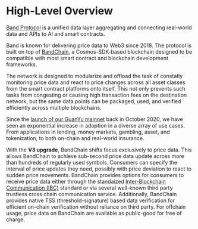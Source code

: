 # High-Level Overview

[Band Protocol](https://bandprotocol.com) is a unified data layer aggregating and connecting real-world data and APIs to AI and smart contracts.

Band is known for delivering price data to Web3 since 2018. The protocol is built on top of [BandChain](https://github.com/bandprotocol/chain), a Cosmos-SDK-based blockchain designed to be compatible with most smart contract and blockchain development frameworks.

The network is designed to modularize and offload the task of constatly monitoring price data and react to price changes across all asset classes from the smart contract platforms onto itself. This not only prevents such tasks from congesting or causing high transaction fees on the destination network, but the same data points can be packaged, used, and verified efficiently across multiple blockchains.

Since the [launch of our GuanYu mainnet](https://medium.com/bandprotocol/bandchain-phase-1-successful-mainnet-upgrade-and-guanyu-launch-ac2d0334da77) back in October 2020, we have seen an exponential increase in adoption in a diverse array of use cases. From applications in lending, money markets, gambling, asset, and tokenization, to both on-chain and real-world insurance.

With the **V3 upgrade**, BandChain shifts focus exclusively to price data. This allows BandChain to achieve sub-second price data update across more than hundreds of regularly used symbols. Consumers can specify the interval of price updates they need, possibly with price deviation to react to sudden price movements. BandChain provides options for consumers to receive price data either through the standaized [Inter-Blockchain Communication (IBC)](https://ibc.cosmos.network/) standard or via several well-known third party trustless cross chain communication service. Additionally, BandChain provides native TSS (threshold-signature) based data verification for efficient on-chain verification without reliance on third party. For offchain usage, price data on BandChain are available as public-good for free of charge.
